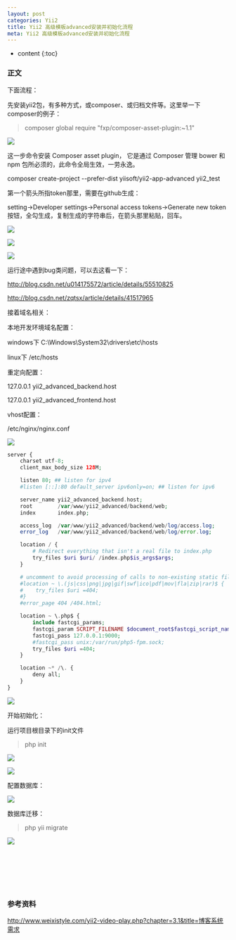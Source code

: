 ```yaml
---
layout: post
categories: Yii2
title: Yii2 高级模板advanced安装并初始化流程
meta: Yii2 高级模板advanced安装并初始化流程
---
```

* content
{:toc}

### 正文

下面流程：

先安装yii2包，有多种方式，或composer、或归档文件等。这里举一下composer的例子：

> composer global require "fxp/composer-asset-plugin:~1.1"

![](http://s16.sinaimg.cn/mw690/001XbchKzy7eWGPwUwL3f)

这一步命令安装 Composer asset plugin， 它是通过 Composer 管理 bower 和 npm 包所必须的，此命令全局生效，一劳永逸。

composer create-project --prefer-dist yiisoft/yii2-app-advanced yii2_test

第一个箭头所指token那里，需要在github生成：

setting->Developer settings->Personal access tokens->Generate new token按钮，全勾生成，复制生成的字符串后，在箭头那里粘贴，回车。

![](http://s3.sinaimg.cn/mw690/001XbchKzy7eWLgESqe92)

![](http://s4.sinaimg.cn/mw690/001XbchKzy7eWLqIv2rf3)

![](http://s1.sinaimg.cn/mw690/001XbchKzy7eWLtEv1m00)

运行途中遇到bug类问题，可以去这看一下：

<http://blog.csdn.net/u014175572/article/details/55510825>

<http://blog.csdn.net/zqtsx/article/details/41517965>

接着域名相关：

本地开发环境域名配置：

windows下  C:\Windows\System32\drivers\etc\hosts

linux下  /etc/hosts

重定向配置：

127.0.0.1 yii2_advanced_backend.host

127.0.0.1 yii2_advanced_frontend.host

vhost配置：

/etc/nginx/nginx.conf

![](http://s13.sinaimg.cn/mw690/001XbchKzy7ewchcMpe0c)

```php
server {
    charset utf-8;
    client_max_body_size 128M;

    listen 80; ## listen for ipv4
    #listen [::]:80 default_server ipv6only=on; ## listen for ipv6

    server_name yii2_advanced_backend.host;
    root        /var/www/yii2_advanced/backend/web;
    index       index.php;

    access_log  /var/www/yii2_advanced/backend/web/log/access.log;
    error_log   /var/www/yii2_advanced/backend/web/log/error.log;

    location / {
        # Redirect everything that isn't a real file to index.php
        try_files $uri $uri/ /index.php$is_args$args;
    }

    # uncomment to avoid processing of calls to non-existing static files by Yii
    #location ~ \.(js|css|png|jpg|gif|swf|ico|pdf|mov|fla|zip|rar)$ {
    #    try_files $uri =404;
    #}
    #error_page 404 /404.html;

    location ~ \.php$ {
        include fastcgi_params;
        fastcgi_param SCRIPT_FILENAME $document_root$fastcgi_script_name;
        fastcgi_pass 127.0.0.1:9000;
        #fastcgi_pass unix:/var/run/php5-fpm.sock;
        try_files $uri =404;
    }

    location ~* /\. {
        deny all;
    }
}
```

![](http://s6.sinaimg.cn/mw690/001XbchKzy7ewctHIP305)

开始初始化：

运行项目根目录下的init文件

> php init

![](http://s4.sinaimg.cn/mw690/001XbchKzy7ewcFnZjJ13)

![](http://s1.sinaimg.cn/mw690/001XbchKzy7ewcHkURq60)

配置数据库：

![](http://s2.sinaimg.cn/mw690/001XbchKzy7ewcTyNlnd1)

数据库迁移：

> php yii migrate

![](http://s9.sinaimg.cn/orignal/001XbchKzy7ewd4uhra88)




<br/><br/><br/><br/><br/>
### 参考资料 

<http://www.weixistyle.com/yii2-video-play.php?chapter=3.1&title=博客系统需求>

